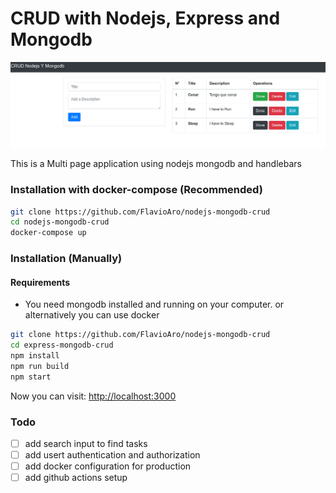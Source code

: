 # CRUD with Nodejs, Express and Mongodb

![](docs/screenshot.png)

This is a Multi page application using nodejs mongodb and handlebars

### Installation with docker-compose (Recommended)

```bash
git clone https://github.com/FlavioAro/nodejs-mongodb-crud
cd nodejs-mongodb-crud
docker-compose up
```

### Installation (Manually)

#### Requirements

* You need mongodb installed and running on your computer. or alternatively you can use docker

```bash
git clone https://github.com/FlavioAro/nodejs-mongodb-crud
cd express-mongodb-crud
npm install
npm run build
npm start
```

Now you can visit: <a target="_blank" href="http://localhost:3000">http://localhost:3000</a>

### Todo

* [ ] add search input to find tasks
* [ ] add usert authentication and authorization
* [ ] add docker configuration for production
* [ ] add github actions setup 
